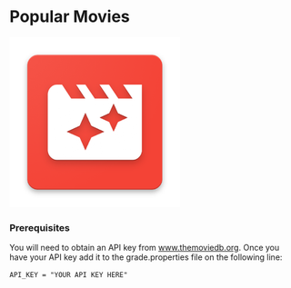 # Popular Movies

<img src="art/launcher.png" width=300 >

### Prerequisites

You will need to obtain an API key from www.themoviedb.org.  Once you have your API key add it to the grade.properties file on the following line:

    API_KEY = "YOUR API KEY HERE"